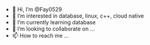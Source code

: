 - 👋 Hi, I’m @Fay0529
- 👀 I’m interested in database, linux, c++, cloud native
- 🌱 I’m currently learning database
- 💞️ I’m looking to collaborate on ...
- 📫 How to reach me ...

<!---
Fay0529/Fay0529 is a ✨ special ✨ repository because its `README.md` (this file) appears on your GitHub profile.
You can click the Preview link to take a look at your changes.
--->
